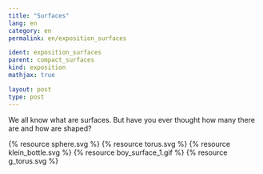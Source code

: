 ```yaml
---
title: "Surfaces"
lang: en
category: en
permalink: en/exposition_surfaces

ident: exposition_surfaces
parent: compact_surfaces
kind: exposition
mathjax: true

layout: post
type: post
---
```


We all know what are surfaces. But have you ever thought how many there are and how are shaped?

{% resource sphere.svg %}
{% resource torus.svg %}
{% resource klein_bottle.svg %}
{% resource boy_surface_1.gif %}
{% resource g_torus.svg %}